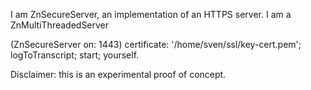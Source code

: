 I am ZnSecureServer, an implementation of an HTTPS server.I am a ZnMultiThreadedServer(ZnSecureServer on: 1443)	certificate: '/home/sven/ssl/key-cert.pem';	logToTranscript;	start;	yourself.	Disclaimer: this is an experimental proof of concept.